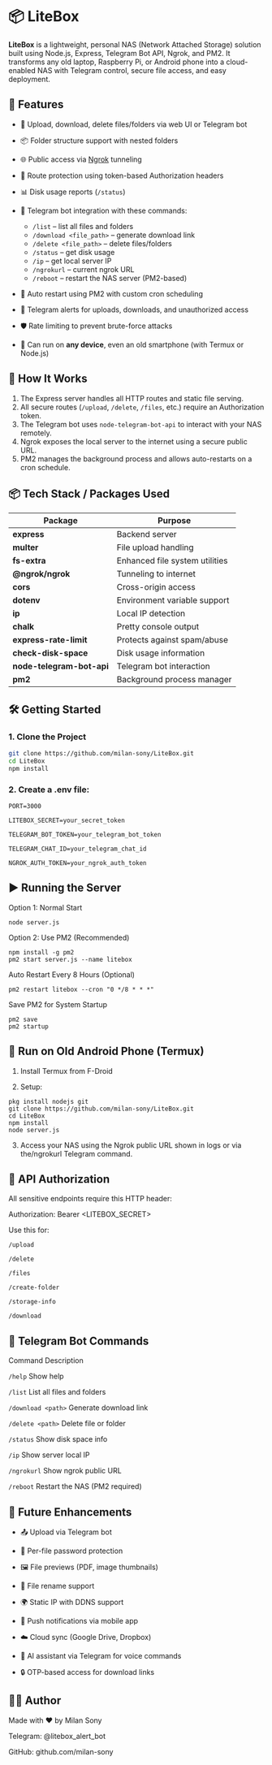 # 📦 LiteBox

**LiteBox** is a lightweight, personal NAS (Network Attached Storage) solution built using Node.js, Express, Telegram Bot API, Ngrok, and PM2. It transforms any old laptop, Raspberry Pi, or Android phone into a cloud-enabled NAS with Telegram control, secure file access, and easy deployment.

## 🚀 Features

- 📁 Upload, download, delete files/folders via web UI or Telegram bot  
- 📦 Folder structure support with nested folders  
- 🌐 Public access via [Ngrok](https://ngrok.com/) tunneling  
- 🔐 Route protection using token-based Authorization headers  
- 📊 Disk usage reports (`/status`)  
- 🤖 Telegram bot integration with these commands:
  - `/list` – list all files and folders
  - `/download <file_path>` – generate download link
  - `/delete <file_path>` – delete files/folders
  - `/status` – get disk usage
  - `/ip` – get local server IP
  - `/ngrokurl` – current ngrok URL
  - `/reboot` – restart the NAS server (PM2-based)

- 🔁 Auto restart using PM2 with custom cron scheduling  
- 💬 Telegram alerts for uploads, downloads, and unauthorized access  
- 🛡️ Rate limiting to prevent brute-force attacks
- 📲 Can run on **any device**, even an old smartphone (with Termux or Node.js)

## 🧠 How It Works

1. The Express server handles all HTTP routes and static file serving.
2. All secure routes (`/upload`, `/delete`, `/files`, etc.) require an Authorization token.
3. The Telegram bot uses `node-telegram-bot-api` to interact with your NAS remotely.
4. Ngrok exposes the local server to the internet using a secure public URL.
5. PM2 manages the background process and allows auto-restarts on a cron schedule.

## 📦 Tech Stack / Packages Used

| Package | Purpose |
|--------|---------|
| **express** | Backend server |
| **multer** | File upload handling |
| **fs-extra** | Enhanced file system utilities |
| **@ngrok/ngrok** | Tunneling to internet |
| **cors** | Cross-origin access |
| **dotenv** | Environment variable support |
| **ip** | Local IP detection |
| **chalk** | Pretty console output |
| **express-rate-limit** | Protects against spam/abuse |
| **check-disk-space** | Disk usage information |
| **node-telegram-bot-api** | Telegram bot interaction |
| **pm2** | Background process manager |

## 🛠️ Getting Started

### 1. Clone the Project

```bash
git clone https://github.com/milan-sony/LiteBox.git
cd LiteBox
npm install
```

### 2. Create a .env file:

```
PORT=3000

LITEBOX_SECRET=your_secret_token

TELEGRAM_BOT_TOKEN=your_telegram_bot_token

TELEGRAM_CHAT_ID=your_telegram_chat_id

NGROK_AUTH_TOKEN=your_ngrok_auth_token
```

## ▶️ Running the Server

Option 1: Normal Start

```
node server.js
```

Option 2: Use PM2 (Recommended)

```
npm install -g pm2
pm2 start server.js --name litebox
```

Auto Restart Every 8 Hours (Optional)

```
pm2 restart litebox --cron "0 */8 * * *"
```

Save PM2 for System Startup
```
pm2 save
pm2 startup
```

## 📲 Run on Old Android Phone (Termux)

1. Install Termux from F-Droid

2. Setup:

```
pkg install nodejs git
git clone https://github.com/milan-sony/LiteBox.git
cd LiteBox
npm install
node server.js
```

3. Access your NAS using the Ngrok public URL shown in logs or via the/ngrokurl Telegram command.

## 🔐 API Authorization

All sensitive endpoints require this HTTP header:

Authorization: Bearer <LITEBOX_SECRET>

Use this for:

```/upload```

```/delete```

```/files```

```/create-folder```

```/storage-info```

```/download```

## 🤖 Telegram Bot Commands

Command	Description

```/help```	Show help

```/list```	List all files and folders

```/download <path>```	Generate download link

```/delete <path>```	Delete file or folder

```/status```	Show disk space info

```/ip```	Show server local IP

```/ngrokurl```	Show ngrok public URL

```/reboot```	Restart the NAS (PM2 required)

## 🌱 Future Enhancements

- 📤 Upload via Telegram bot

- 🔐 Per-file password protection

- 🖼️ File previews (PDF, image thumbnails)

- 🧾 File rename support

- 🌍 Static IP with DDNS support

- 📲 Push notifications via mobile app

- ☁️ Cloud sync (Google Drive, Dropbox)

- 🧠 AI assistant via Telegram for voice commands

- 🔒 OTP-based access for download links


## 👨‍💻 Author

Made with ❤️ by Milan Sony

Telegram: @litebox_alert_bot

GitHub: github.com/milan-sony

